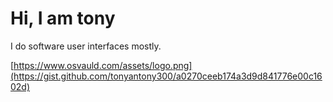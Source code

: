 Hi, I am tony
============================

I do software user interfaces mostly.


<p align="center">

[https://www.osvauld.com/assets/logo.png](https://gist.github.com/tonyantony300/a0270ceeb174a3d9d841776e00c1602d)

</p>





